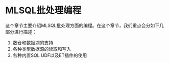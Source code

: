 # MLSQL批处理编程

这个章节主要介绍MLSQL批处理方面的编程。在这个章节，我们重点会分如下几部分进行描述：

1. 数仓和数据湖的支持
2. 各种类型数据源的读取和写入
3. 各种内置SQL UDF以及ET插件的使用